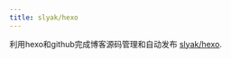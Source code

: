 ```yaml
---
title: slyak/hexo
---
```

利用hexo和github完成博客源码管理和自动发布
[slyak/hexo](https://github.com/stormning/env-tool-suite/tree/master/software/hexo).